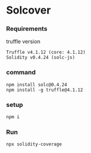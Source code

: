 # Solcover

### Requirements
truffle version
```
Truffle v4.1.12 (core: 4.1.12)
Solidity v0.4.24 (solc-js)
```

### command
```
npm install solc@0.4.24
npm install -g truffle@4.1.12
```

### setup
 
```bash
npm i
```
### Run 
```
npx solidity-coverage
